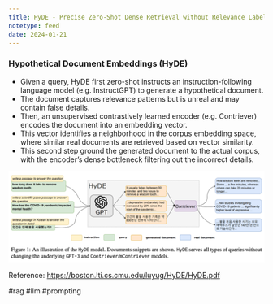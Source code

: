 ```yaml
---
title: HyDE - Precise Zero-Shot Dense Retrieval without Relevance Labels
notetype: feed
date: 2024-01-21
---
```

### Hypothetical Document Embeddings (HyDE)

- Given a query, HyDE first zero-shot instructs an instruction-following language model (e.g. InstructGPT) to generate a hypothetical document.
- The document captures relevance patterns but is unreal and may contain false details.
- Then, an unsupervised contrastively learned encoder (e.g. Contriever) encodes the document into an embedding vector.
- This vector identifies a neighborhood in the corpus embedding space, where similar real documents are retrieved based on vector similarity.
- This second step ground the generated document to the actual corpus, with the encoder’s dense bottleneck filtering out the incorrect details.

![hyde](/assets/img/hyde.png)




Reference: https://boston.lti.cs.cmu.edu/luyug/HyDE/HyDE.pdf

#rag #llm #prompting 